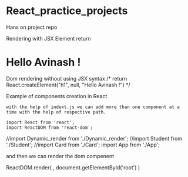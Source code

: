 # React_practice_projects
Hans on project repo


Rendering with JSX Element 
   return <h1>Hello Avinash !</h1>
   

Dom rendering without using JSX syntax 
    /* return React.createElement("h1", null, "Hello Avinash !") */

Example of components creation in React 

    with the help of indext.js we can add more than one component at a time with the help of respective path.
    
    import React from 'react';
    import ReactDOM from 'react-dom';
   //import Dynamic_render from './Dynamic_render';
   //import Student from './Student';
   //import Card from './Card';
   import App from './App';

 and then we can render the dom compenent 
 
   
ReactDOM.render(
  <App/>,
  document.getElementById('root')
)

